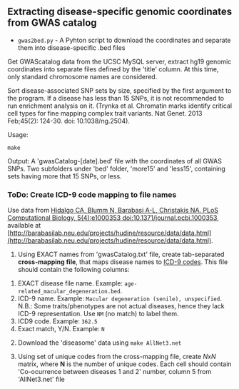## Extracting disease-specific genomic coordinates from GWAS catalog

* `gwas2bed.py` - A Pyhton script to download the coordinates and separate them into disease-specific .bed files

Get GWAScatalog data from the UCSC MySQL server, extract hg19 genomic coordinates into separate files defined by the 'title' column. At this time, only standard chromosome names are considered.

Sort disease-associated SNP sets by size, specified by the first argument to the program. If a disease has less than 15 SNPs, it is not recommended to run enrichment analysis on it.  (Trynka et al. Chromatin marks identify critical cell types  for fine mapping complex trait variants. Nat Genet. 2013 Feb;45(2): 124-30. doi: 10.1038/ng.2504).

Usage:
```
make
```

Output: A 'gwasCatalog-[date].bed' file with the coordinates of all GWAS SNPs. Two subfolders under 'bed' folder, 'more15' and 'less15', containing sets having more that 15 SNPs, or less.

### ToDo: Create ICD-9 code mapping to file names

Use data from [Hidalgo CA, Blumm N, Barabasi A-L, Christakis NA. PLoS Computational Biology, 5(4):e1000353 doi:10.1371/journal.pcbi.1000353](http://www.ploscompbiol.org/article/info%3Adoi%2F10.1371%2Fjournal.pcbi.1000353), available at [http://barabasilab.neu.edu/projects/hudine/resource/data/data.html](http://barabasilab.neu.edu/projects/hudine/resource/data/data.html). 


1) Using EXACT names from 'gwasCatalog.txt' file, create tab-separated **cross-mapping file**, that maps disease names to [ICD-9 codes](http://www.icd9data.com/2014/Volume1/default.htm). This file should contain the following columns:

1. EXACT disease file name. Example: `age-related_macular_degeneration.bed`.
2. ICD-9 name. Example: `Macular degeneration (senile), unspecified`. N.B.: Some traits/phenotypes are not actual diseases, hence they lack ICD-9 representation. Use `NM` (no match) to label them.
3. ICD9 code. Example: `362.5`
4. Exact match, Y/N. Example: `N`

2) Download the 'diseasome' data using `make AllNet3.net`

3) Using set of unique codes from the cross-mapping file, create *NxN* matrix, where **N** is the number of unique codes. Each cell should contain 'Co-ocurrence between diseases 1 and 2' number, column 5 from 'AllNet3.net' file